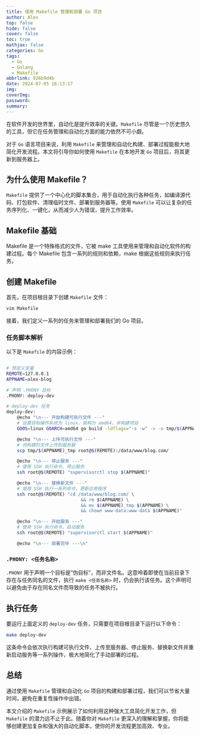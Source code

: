 ```yaml
---
title: 使用 Makefile 管理和部署 Go 项目
author: Alex
top: false
hide: false
cover: false
toc: true
mathjax: false
categories: Go
tags:
  - Go
  - Golang
  - Makefile
abbrlink: 926b9d4b
date: 2024-07-05 16:13:17
img:
coverImg:
password:
summary:
---
```


在软件开发的世界里，自动化是提升效率的关键。`Makefile` 尽管是一个历史悠久的工具，但它在任务管理和自动化方面的能力依然不可小觑。

对于 `Go` 语言项目来说，利用 `Makefile` 来管理和自动化构建、部署过程能极大地简化开发流程。本文将引导你如何使用 `Makefile` 在本地开发 `Go` 项目后，将其更新到服务器上。

## 为什么使用 Makefile？

`Makefile` 提供了一个中心化的脚本集合，用于自动化执行各种任务，如编译源代码、打包软件、清理临时文件、部署到服务器等。使用 `Makefile` 可以让复杂的任务序列化、一键化，从而减少人为错误，提升工作效率。

## Makefile 基础

Makefile 是一个特殊格式的文件，它被 make 工具使用来管理和自动化软件的构建过程。每个 Makefile 包含一系列的规则和依赖，make 根据这些规则来执行任务。

## 创建 Makefile

首先，在项目根目录下创建 `Makefile` 文件：

```bash
vim Makefile
```

接着，我们定义一系列的任务来管理和部署我们的 Go 项目。

### 任务脚本解析

以下是 `Makefile` 的内容示例：

```bash

# 预定义变量
REMOTE=127.0.0.1
APPNAME=alex-blog

# 声明 .PHONY 目标
.PHONY: deploy-dev

# deploy-dev 任务
deploy-dev:
    @echo "\n--- 开始构建可执行文件 ---"
    # 设置目标操作系统为 linux，架构为 amd64，并构建项目
    GOOS=linux GOARCH=amd64 go build -ldflags="-s -w" -v -o tmp/$(APPNAME)_tmp

    @echo "\n--- 上传可执行文件 ---"
    # 将构建的文件上传到服务器
    scp tmp/$(APPNAME)_tmp root@$(REMOTE):/data/www/blog.com/

    @echo "\n--- 停止服务 ---"
    # 使用 SSH 执行命令，停止服务
    ssh root@$(REMOTE) "supervisorctl stop $(APPNAME)"

    @echo "\n--- 替换新文件 ---"
    # 使用 SSH 执行一系列命令，更新应用程序
    ssh root@$(REMOTE) "cd /data/www/blog.com/ \
                            && rm $(APPNAME) \
                            && mv $(APPNAME)_tmp $(APPNAME) \
                            && chown www-data:www-data $(APPNAME)"

    @echo "\n--- 开始服务 ---"
    # 使用 SSH 执行命令，启动服务
    ssh root@$(REMOTE) "supervisorctl start $(APPNAME)"

    @echo "\n--- 部署完毕 ---\n"
```

### `.PHONY: <任务名称>`

`.PHONY` 用于声明一个目标是“伪目标”，而非文件名。这意呤着即使在当前目录下存在与任务同名的文件，执行 `make <任务名称>` 时，仍会执行该任务。这个声明可以避免由于存在同名文件而导致的任务不被执行。

## 执行任务

要运行上面定义的 `deploy-dev` 任务，只需要在项目根目录下运行以下命令：

```bash
make deploy-dev
```

这条命令会依次执行构建可执行文件、上传至服务器、停止服务、替换新文件并重新启动服务等一系列操作，极大地简化了手动部署的过程。

## 总结

通过使用 `Makefile` 管理和自动化 `Go` 项目的构建和部署过程，我们可以节省大量时间，避免在重复性操作中出错。

本文介绍的 `Makefile` 示例展示了如何利用这种强大工具简化开发工作，但 `Makefile` 的潜力远不止于此。随着你对 `Makefile` 更深入的理解和掌握，你将能够创建更加复杂和强大的自动化脚本，使你的开发流程更加高效、专业。